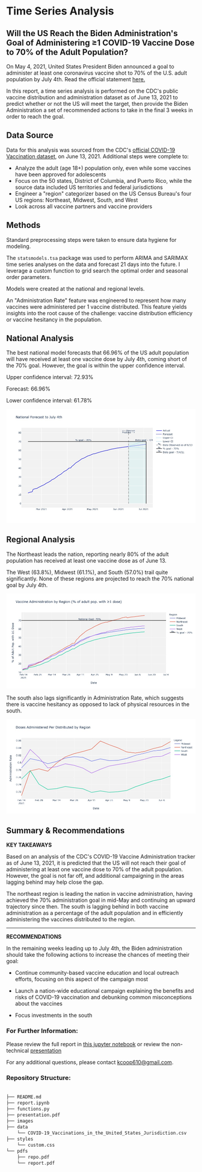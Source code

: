 # Time Series Analysis
## Will the US Reach the Biden Administration's Goal of Administering ≥1 COVID-19 Vaccine Dose to 70% of the Adult Population?

On May 4, 2021, United States President Biden announced a goal to administer at least one coronavirus vaccine shot to 70% of the U.S. adult population by July 4th. Read the official statement [here.](https://www.whitehouse.gov/briefing-room/statements-releases/2021/05/04/fact-sheet-president-biden-to-announce-goal-to-administer-at-least-one-vaccine-shot-to-70-of-the-u-s-adult-population-by-july-4th/)

In this report, a time series analysis is performed on the CDC's public vaccine distribution and administration dataset as of June 13, 2021 to predict whether or not the US will meet the target, then provide the Biden Administration a set of recommended actions to take in the final 3 weeks in order to reach the goal.


## Data Source

Data for this analysis was sourced from the CDC's [official COVID-19 Vaccination dataset](https://data.cdc.gov/Vaccinations/COVID-19-Vaccinations-in-the-United-States-Jurisdi/unsk-b7fc), on June 13, 2021. Additional steps were complete to:

- Analyze the adult (age 18+) population only, even while some vaccines have been approved for adolescents
- Focus on the 50 states, District of Columbia, and Puerto Rico, while the source data included US territories and federal jurisdictions
- Engineer a "region" categorizer based on the US Census Bureau's four US regions: Northeast, Midwest, South, and West
- Look across all vaccine partners and vaccine providers


## Methods

Standard preprocessing steps were taken to ensure data hygiene for modeling.

The `statsmodels.tsa` package was used to perform ARIMA and SARIMAX time series analyses on the data and forecast 21 days into the future. I leverage a custom function to grid search the optimal order and seasonal order parameters.

Models were created at the national and regional levels.

An "Administration Rate" feature was engineered to represent how many vaccines were administered per 1 vaccine distributed. This feature yields insights into the root cause of the challenge: vaccine distribution efficiency or vaccine hesitancy in the population.


## National Analysis

The best national model forecasts that 66.96% of the US adult population will have received at least one vaccine dose by July 4th, coming short of the 70% goal. However, the goal is within the upper confidence interval.

Upper confidence interval: 72.93%

Forecast: 66.96%

Lower confidence interval: 61.78%

<img src="./images/national_forecast_20210704.jpg">



## Regional Analysis

The Northeast leads the nation, reporting nearly 80% of the adult population has received at least one vaccine dose as of June 13.

The West (63.8%), Midwest (61.1%), and South (57.0%) trail quite significantly. None of these regions are projected to reach the 70% national goal by July 4th.

<img src="./images/simplified_regional_trend.jpg">


The south also lags significantly in Administration Rate, which suggests there is vaccine hesitancy as opposed to lack of physical resources in the south.

<img src="./images/Administration Rate Over Time by Region.jpg">




## Summary & Recommendations

**KEY TAKEAWAYS**


Based on an analysis of the CDC's COVID-19 Vaccine Administration tracker as of June 13, 2021, it is predicted that the US will not reach their goal of administering at least one vaccine dose to 70% of the adult population. However, the goal is not far off, and additional campaigning in the areas lagging behind may help close the gap. 

The northeast region is leading the nation in vaccine administration, having achieved the 70% administration goal in mid-May and continuing an upward trajectory since then. The south is lagging behind in both vaccine administration as a percentage of the adult population and in efficiently administering the vaccines distributed to the region. 

____



**RECOMMENDATIONS**

In the remaining weeks leading up to July 4th, the Biden administration should take the following actions to increase the chances of meeting their goal:

- Continue community-based vaccine education and local outreach efforts, focusing on this aspect of the campaign most

- Launch a nation-wide educational campaign explaining the benefits and risks of COVID-19 vaccination and debunking common misconceptions about the vaccines

- Focus investments in the south



### For Further Information:
Please review the full report in [this jupyter notebook](./report.ipynb) or review the non-technical [presentation](./presentation.pdf)

For any additional questions, please contact kcoop610@gmail.com.


### Repository Structure:

```

├── README.md            
├── report.ipynb 
├── functions.py 
├── presentation.pdf
├── images          
├── data
    └── COVID-19_Vaccinations_in_the_United_States_Jurisdiction.csv
├── styles
    └── custom.css 
└── pdfs
    ├── repo.pdf
    └── report.pdf
 

```